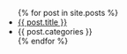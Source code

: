 
<ul>
  {% for post in site.posts %}
    <li>
      <a href="/gvwoods.github.io{{ post.url }}">{{ post.title }}</a> 
  <li>{{ post.categories }}</li>
    </li>
  {% endfor %}
</ul>
